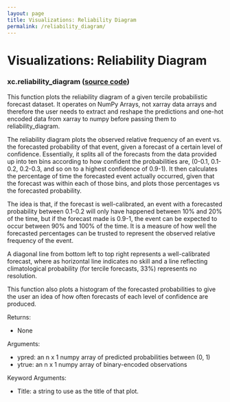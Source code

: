```yaml
---
layout: page
title: Visualizations: Reliability Diagram
permalink: /reliability_diagram/
---
```

# Visualizations: Reliability Diagram

### xc.reliability_diagram ([source code](https://github.com/kjhall01/xcast/blob/b1764eaa1bfaf17c85447f6571caf016a13b2915/src/core/visualization.py#L146))

This function plots the reliability diagram of a given tercile probabilistic forecast dataset. It operates on NumPy Arrays, not xarray data arrays and therefore the user needs to extract and reshape the predictions and one-hot encoded data from xarray to numpy before passing them to reliability_diagram. 
 
 
 
The reliability diagram plots the observed relative frequency of an event vs. the forecasted probability of that event, given a forecast of a certain level of confidence. Essentially, it splits all of the forecasts from the data provided up into ten bins according to how confident the probabilities are, (0-0.1, 0.1-0.2, 0.2-0.3, and so on to a highest confidence of 0.9-1). It then calculates the percentage of time the forecasted event actually occurred, given that the forecast was within each of those bins, and plots those percentages vs the forecasted probability.



The idea is that, if the forecast is well-calibrated, an event with a forecasted probability between 0.1-0.2 will only have happened between 10% and 20% of the time, but if the forecast made is 0.9-1, the event can be expected to occur between 90% and 100% of the time. It is a measure of how well the forecasted percentages can be trusted to represent the observed relative frequency of the event.



A diagonal line from bottom left to top right represents a well-calibrated forecast, where as horizontal line indicates no skill and a line reflecting climatological probability (for tercile forecasts, 33%) represents no resolution. 



This function also plots a histogram of the forecasted probabilities to give the user an idea of how often forecasts of each level of confidence are produced. 



Returns: 
- None 

Arguments: 
- ypred: an n x 1 numpy array of predicted probabilities between (0, 1) 
- ytrue: an n x 1 numpy array of binary-encoded observations 

Keyword Arguments: 
- Title: a string to use as the title of that plot. 

